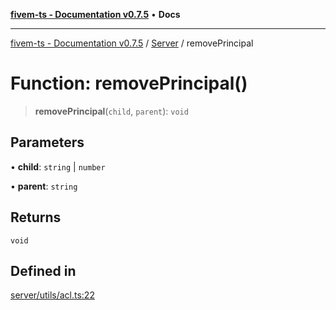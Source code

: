 [**fivem-ts - Documentation v0.7.5**](../../../README.md) • **Docs**

***

[fivem-ts - Documentation v0.7.5](../../../README.md) / [Server](../README.md) / removePrincipal

# Function: removePrincipal()

> **removePrincipal**(`child`, `parent`): `void`

## Parameters

• **child**: `string` \| `number`

• **parent**: `string`

## Returns

`void`

## Defined in

[server/utils/acl.ts:22](https://github.com/Purpose-Dev/fivem-ts/blob/main/src/server/utils/acl.ts#L22)
